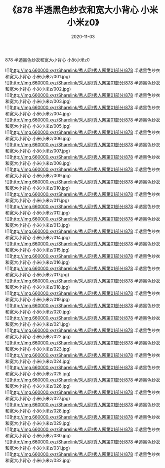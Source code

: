 ﻿---
layout: post
title:  《878 半透黑色纱衣和宽大小背心 小米小米z0》
date:   2020-11-03
img: http://img.660000.xyz/Sharelink/秀人网/秀人网第01部分/878 半透黑色纱衣和宽大小背心 小米小米z0/000.jpg
categories: [美女, 清纯, 唯美]
---

878 半透黑色纱衣和宽大小背心 小米小米z0

  ![](http://img.660000.xyz/Sharelink/秀人网/秀人网第01部分/878 半透黑色纱衣和宽大小背心 小米小米z/001.jpg) <br> ![](http://img.660000.xyz/Sharelink/秀人网/秀人网第01部分/878 半透黑色纱衣和宽大小背心 小米小米z/002.jpg) <br> ![](http://img.660000.xyz/Sharelink/秀人网/秀人网第01部分/878 半透黑色纱衣和宽大小背心 小米小米z/003.jpg) <br> ![](http://img.660000.xyz/Sharelink/秀人网/秀人网第01部分/878 半透黑色纱衣和宽大小背心 小米小米z/004.jpg) <br> ![](http://img.660000.xyz/Sharelink/秀人网/秀人网第01部分/878 半透黑色纱衣和宽大小背心 小米小米z/005.jpg) <br> ![](http://img.660000.xyz/Sharelink/秀人网/秀人网第01部分/878 半透黑色纱衣和宽大小背心 小米小米z/006.jpg) <br> ![](http://img.660000.xyz/Sharelink/秀人网/秀人网第01部分/878 半透黑色纱衣和宽大小背心 小米小米z/007.jpg) <br> ![](http://img.660000.xyz/Sharelink/秀人网/秀人网第01部分/878 半透黑色纱衣和宽大小背心 小米小米z/008.jpg) <br> ![](http://img.660000.xyz/Sharelink/秀人网/秀人网第01部分/878 半透黑色纱衣和宽大小背心 小米小米z/009.jpg) <br> ![](http://img.660000.xyz/Sharelink/秀人网/秀人网第01部分/878 半透黑色纱衣和宽大小背心 小米小米z/010.jpg) <br> ![](http://img.660000.xyz/Sharelink/秀人网/秀人网第01部分/878 半透黑色纱衣和宽大小背心 小米小米z/011.jpg) <br> ![](http://img.660000.xyz/Sharelink/秀人网/秀人网第01部分/878 半透黑色纱衣和宽大小背心 小米小米z/012.jpg) <br> ![](http://img.660000.xyz/Sharelink/秀人网/秀人网第01部分/878 半透黑色纱衣和宽大小背心 小米小米z/013.jpg) <br> ![](http://img.660000.xyz/Sharelink/秀人网/秀人网第01部分/878 半透黑色纱衣和宽大小背心 小米小米z/014.jpg) <br> ![](http://img.660000.xyz/Sharelink/秀人网/秀人网第01部分/878 半透黑色纱衣和宽大小背心 小米小米z/015.jpg) <br> ![](http://img.660000.xyz/Sharelink/秀人网/秀人网第01部分/878 半透黑色纱衣和宽大小背心 小米小米z/016.jpg) <br> ![](http://img.660000.xyz/Sharelink/秀人网/秀人网第01部分/878 半透黑色纱衣和宽大小背心 小米小米z/017.jpg) <br> ![](http://img.660000.xyz/Sharelink/秀人网/秀人网第01部分/878 半透黑色纱衣和宽大小背心 小米小米z/018.jpg) <br> ![](http://img.660000.xyz/Sharelink/秀人网/秀人网第01部分/878 半透黑色纱衣和宽大小背心 小米小米z/019.jpg) <br> ![](http://img.660000.xyz/Sharelink/秀人网/秀人网第01部分/878 半透黑色纱衣和宽大小背心 小米小米z/020.jpg) <br> ![](http://img.660000.xyz/Sharelink/秀人网/秀人网第01部分/878 半透黑色纱衣和宽大小背心 小米小米z/021.jpg) <br> ![](http://img.660000.xyz/Sharelink/秀人网/秀人网第01部分/878 半透黑色纱衣和宽大小背心 小米小米z/022.jpg) <br> ![](http://img.660000.xyz/Sharelink/秀人网/秀人网第01部分/878 半透黑色纱衣和宽大小背心 小米小米z/023.jpg) <br> ![](http://img.660000.xyz/Sharelink/秀人网/秀人网第01部分/878 半透黑色纱衣和宽大小背心 小米小米z/024.jpg) <br> ![](http://img.660000.xyz/Sharelink/秀人网/秀人网第01部分/878 半透黑色纱衣和宽大小背心 小米小米z/025.jpg) <br> ![](http://img.660000.xyz/Sharelink/秀人网/秀人网第01部分/878 半透黑色纱衣和宽大小背心 小米小米z/026.jpg) <br> ![](http://img.660000.xyz/Sharelink/秀人网/秀人网第01部分/878 半透黑色纱衣和宽大小背心 小米小米z/027.jpg) <br> ![](http://img.660000.xyz/Sharelink/秀人网/秀人网第01部分/878 半透黑色纱衣和宽大小背心 小米小米z/028.jpg) <br> ![](http://img.660000.xyz/Sharelink/秀人网/秀人网第01部分/878 半透黑色纱衣和宽大小背心 小米小米z/029.jpg) <br> ![](http://img.660000.xyz/Sharelink/秀人网/秀人网第01部分/878 半透黑色纱衣和宽大小背心 小米小米z/030.jpg) <br> ![](http://img.660000.xyz/Sharelink/秀人网/秀人网第01部分/878 半透黑色纱衣和宽大小背心 小米小米z/031.jpg) <br> ![](http://img.660000.xyz/Sharelink/秀人网/秀人网第01部分/878 半透黑色纱衣和宽大小背心 小米小米z/032.jpg) <br>